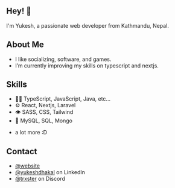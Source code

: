 ## Hey! 👋
I'm Yukesh, a passionate web developer from Kathmandu, Nepal.

## About Me
- I like socializing, software, and games.
- I’m currently improving my skills on typescript and nextjs.

## Skills
- 👨‍💻 TypeScript, JavaScript, Java, etc...
- ⚙️ React, Nextjs, Laravel
- 👁️ SASS, CSS, Tailwind
- 💽 MySQL, SQL, Mongo
+ a lot more :D

## Contact
- [@website](https://yukeshdhakal.vercel.app/)
- [@yukeshdhakal](https://www.linkedin.com/in/yukeshdhakal/) on LinkedIn
- [@trxster](https://discord.com/users/327800426529423361) on Discord
